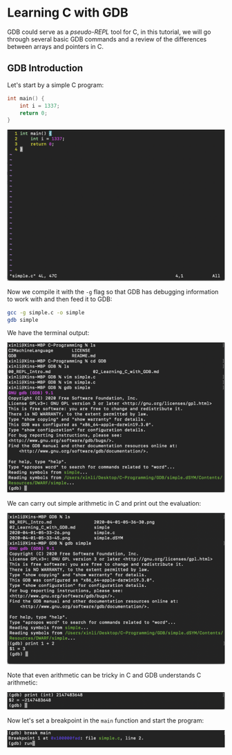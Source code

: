 # Learning C with GDB

GDB could serve as a *pseudo-REPL* tool for C, in this tutorial, we will go through several basic GDB commands and a review of the differences between arrays and pointers in C.

## GDB Introduction

Let's start by a simple C program:

```c
int main() {
    int i = 1337;
    return 0;
}
```

![](2020-04-01-05-33-45.png)

Now we compile it with the `-g` flag so that GDB has debugging information to work with and then feed it to GDB:

```bash
gcc -g simple.c -o simple
gdb simple
```

We have the terminal output:

![](2020-04-01-05-36-30.png)

We can carry out simple arithmetic in C and print out the evaluation:

![](2020-04-01-05-39-19.png)

Note that even arithmetic can be tricky in C and GDB understands C arithmetic:

![](2020-04-01-05-41-10.png)

Now let's set a breakpoint in the `main` function and start the program:

![](2020-04-01-05-42-18.png)

